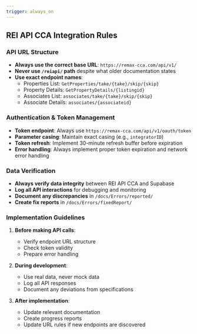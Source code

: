 ```yaml
---
trigger: always_on
---
```


## REI API CCA Integration Rules

### API URL Structure

- **Always use the correct base URL**: `https://remax-cca.com/api/v1/`
- **Never use `/reiapi/` path** despite what older documentation states
- **Use exact endpoint names**:
  - Properties List: `GetProperties/take/{take}/skip/{skip}`
  - Property Details: `GetPropertyDetails/{listingid}`
  - Associates List: `associates/take/{take}/skip/{skip}`
  - Associate Details: `associates/{associateid}`

### Authentication & Token Management

- **Token endpoint**: Always use `https://remax-cca.com/api/v1/oauth/token`
- **Parameter casing**: Maintain exact casing (e.g., `integratorID`)
- **Token refresh**: Implement 30-minute refresh buffer before expiration
- **Error handling**: Always implement proper token expiration and network error handling

### Data Verification

- **Always verify data integrity** between REI API CCA and Supabase
- **Log all API interactions** for debugging and monitoring
- **Document any discrepancies** in `/docs/Errors/reported/`
- **Create fix reports** in `/docs/Errors/fixedReport/`

### Implementation Guidelines

1. **Before making API calls**:

   - Verify endpoint URL structure
   - Check token validity
   - Prepare error handling

2. **During development**:

   - Use real data, never mock data
   - Log all API responses
   - Document any deviations from specifications

3. **After implementation**:
   - Update relevant documentation
   - Create progress reports
   - Update URL rules if new endpoints are discovered
